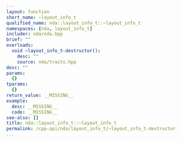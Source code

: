 ```yaml
---
layout: function
short_name: ~layout_info_t
qualified_name: nda::layout_info_t::~layout_info_t
namespaces: [nda, layout_info_t]
includer: nda/nda.hpp
brief: ""
overloads:
  void ~layout_info_t-destructor():
    desc: ""
    source: nda/traits.hpp
desc: ""
params:
  {}
tparams:
  {}
return_value: __MISSING__
example:
  desc: __MISSING__
  code: __MISSING__
see-also: []
title: nda::layout_info_t::~layout_info_t
permalink: /cpp-api/nda/layout_info_t/~layout_info_t-destructor
...
```


